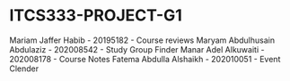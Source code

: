 # ITCS333-PROJECT-G1
Mariam Jaffer Habib - 20195182 - Course reviews
Maryam Abdulhusain Abdulaziz - 202008542 - Study Group Finder
Manar Adel Alkuwaiti - 202008178 - Course Notes
Fatema Abdulla Alshaikh - 202010051 - Event Clender 
